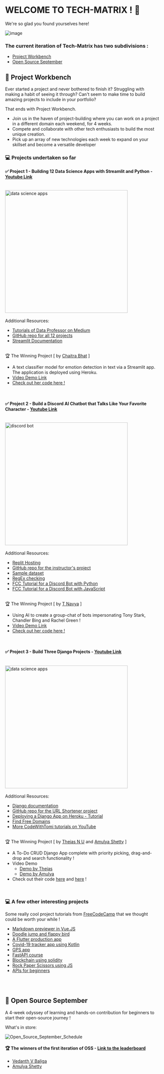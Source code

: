 # WELCOME TO TECH-MATRIX ! 🎉

We're so glad you found yourselves here!

![image](https://user-images.githubusercontent.com/73497800/137451212-8b453829-ec9c-401e-96a4-6a10b2d99b33.png)


### The current iteration of Tech-Matrix has two subdivisions :
* [Project Workbench](https://github.com/Tech-Matrix#-project-workbench)
* [Open Source September](https://github.com/Tech-Matrix#-open-source-september)

## 📌 Project Workbench
Ever started a project and never bothered to finish it? Struggling with making a habit of seeing it through? Can't seem to make time to build amazing projects to include in your portfolio?

That ends with Project Workbench.

* Join us in the haven of project-building where you can work on a project in a different domain each weekend, for 4 weeks.
* Compete and collaborate with other tech enthusiasts to build the most unique creation.
* Pick up an array of new technologies each week to expand on your skillset and become a versatile developer

### :computer: Projects undertaken so far  <br />
#### :white_check_mark: Project 1 - Building 12 Data Science Apps with Streamlit and Python - [Youtube Link](https://www.youtube.com/watch?v=JwSS70SZdyM) <br /><br />
<img src="https://www.freecodecamp.org/news/content/images/size/w2000/2021/01/Streamlit_freeCodeCamp.png" alt="data science apps" width="400"/><br /> <br/>
Additional Resources:
* [Tutorials of Data Professor on Medium](https://data-professor.medium.com/) <br />
* [GitHub repo for all 12 projects](https://github.com/dataprofessor/streamlit_freecodecamp) <br />
* [Streamlit Documentation](https://docs.streamlit.io/) <br /> <br />

🏆 The Winning Project [ by [Chaitra Bhat](https://github.com/Chaitra-Bhat383) ]
  * A text classifier model for emotion detection in text via a Streamlit app. The application is deployed using Heroku. <br />
  * [Video Demo Link](https://www.youtube.com/watch?v=vfw6i1WlJlY)
  * [Check out her code here !](https://github.com/Chaitra-Bhat383/NLP-Text-Classifier)

<br />

#### :white_check_mark: Project 2 - Build a Discord AI Chatbot that Talks Like Your Favorite Character - [Youtube Link](https://www.youtube.com/watch?v=UjDpW_SOrlw) <br /><br />
<img src="https://www.freecodecamp.org/news/content/images/size/w2000/2021/08/lynns-thumbnail.png" alt="discord bot" width="400"/><br /> <br/>
Additional Resources:
* [Replit Hosting](https://replit.com/site/hosting) <br />
* [GitHub repo for the instructor's project](https://github.com/RuolinZheng08/twewy-discord-chatbot) <br />
* [Sample dataset](https://www.kaggle.com/gulsahdemiryurek/harry-potter-dataset)
* [RegEx checking](https://pythex.org/)
* [FCC Tutorial for a Discord Bot with Python](https://www.freecodecamp.org/news/create-a-discord-bot-with-python/)
* [FCC Tutorial for a Discord Bot with JavaScript](https://www.freecodecamp.org/news/create-a-discord-bot-with-javascript-nodejs/)   <br /> <br />

🏆 The Winning Project [ by [T Navya](https://github.com/Navya-tayi) ]
  * Using AI to create a group-chat of bots impersonating Tony Stark, Chandler Bing and Rachel Green ! <br />
  * [Video Demo Link](https://www.youtube.com/watch?v=dPqKCDfS0Kc)
  * [Check out her code here !](https://github.com/Navya-tayi/Coding-a-Discord-Chat-Bot-That-Talks-Like-Your-Favorite-Character)

<br/>

#### :white_check_mark: Project 3 - Build Three Django Projects - [Youtube Link](https://youtu.be/qPtScmB8CgA) <br /><br />
<img src="https://images-ext-1.discordapp.net/external/CtegdSPFnc0GzpyzY07KnbL1A8triKZp2QI6VeYWti0/https/i.ytimg.com/vi/qPtScmB8CgA/maxresdefault.jpg" alt="data science apps" width="400"/><br /> <br/>
Additional Resources:
* [Django documentation](https://docs.djangoproject.com/en/3.2/) <br />
* [GitHub repo for the URL Shortener project](https://github.com/tomitokko/django_url_shortner) <br />
* [Deploying a Django App on Heroku - Tutorial](https://www.codementor.io/@jamesezechukwu/how-to-deploy-django-app-on-heroku-dtsee04d4) <br />
* [Find Free Domains](https://www.freenom.com/en/index.html?lang=en) <br />
* [More CodeWithTomi tutorials on YouTube](https://youtube.com/c/CodeWithTomi)<br /> <br />

🏆 The Winning Project [ by [Thejas N U](https://github.com/ThejasNU) and [Amulya Shetty](https://github.com/amulyaashetty) ]
  * A To-Do CRUD Django App complete with priority picking, drag-and-drop and search functionality !<br />
  * Video Demo
    * [Demo by Thejas](https://drive.google.com/file/d/1adYqC33cExryiOuS3teaj8W5JEw6j2DH/view?usp=sharing)
    * [Demo by Amulya](https://drive.google.com/file/d/1_tFN-Igv5v55NPcs_GyW_gFjHzkW26En/view?usp=drivesdk)
  * Check out their code [here](https://github.com/ThejasNU/todo-list) and [here](https://github.com/amulyaashetty/TODO-Application) !


<br />

### :computer: A few other interesting projects <br />
Some really cool project tutorials from [FreeCodeCamp](https://www.youtube.com/channel/UC8butISFwT-Wl7EV0hUK0BQ) that we thought could be worth your while ! <br />
- [Markdown previewer in Vue.JS](https://youtu.be/i3_I6asZSkY)
- [Doodle jump and flappy bird](https://youtu.be/8xPsg6yv7TU)
- [A Flutter production app](https://youtu.be/aiTTClKJbnw)
- [Covid-19 tracker app using Kotlin](https://youtu.be/4gMDR69DB6A)
- [GPS app](https://youtu.be/_xUcYfbtfsI)
- [FastAPI course](https://youtu.be/tLKKmouUams)
- [Blockchain using solidity](https://youtu.be/coQ5dg8wM2o)
- [Rock Paper Scissors using JS](https://youtu.be/jaVNP3nIAv0)
- [APIs for beginners](https://youtu.be/GZvSYJDk-us)

<br /> <br />

## 📌 Open Source September

A 4-week odyssey of learning and hands-on contribution for beginners to start their open-source journey !

What's in store:

![Open_Source_September_Schedule](https://user-images.githubusercontent.com/73497800/132090890-e7ec7626-898c-429a-b581-0e9a580dbfbf.png)


#### :trophy: The winners of the first iteration of OSS - [Link to the leaderboard](https://newolf-oss-leaderboard-frontend.vercel.app)
* [Vedanth V Baliga](https://github.com/vedanthv)<br />
* [Amulya Shetty](https://github.com/amulyaashetty) <br /> <br />

